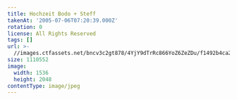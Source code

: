 ```yaml
---
title: Hochzeit Bodo + Steff
takenAt: '2005-07-06T07:20:39.000Z'
rotation: 0
license: All Rights Reserved
tags: []
url: >-
  //images.ctfassets.net/bncv3c2gt878/4YjY9dTrRc866YoZ6ZeZDu/f1492b4ca206ad01f5e31ac2a92123ae/hochzeit-bodo--steff_4560370376_o
size: 1110552
image:
  width: 1536
  height: 2048
contentType: image/jpeg
---
```


